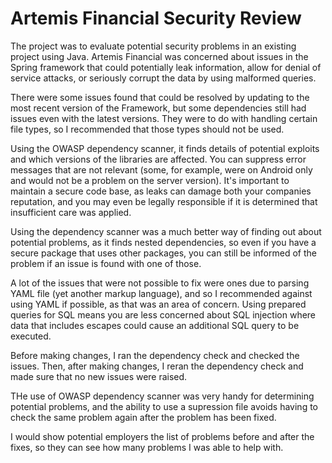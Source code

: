 # Artemis Financial Security Review

The project was to evaluate potential security problems in an existing project using Java. Artemis Financial was concerned about issues in the Spring framework that could potentially leak information, allow for denial of service attacks, or seriously corrupt the data by using malformed queries.

There were some issues found that could be resolved by updating to the most recent version of the Framework, but some dependencies still had issues even with the latest versions. They were to do with handling certain file types, so I recommended that those types should not be used.

Using the OWASP dependency scanner, it finds details of potential exploits and which versions of the libraries are affected. You can suppress error messages that are not relevant (some, for example, were on Android only and would not be a problem on the server version). It's important to maintain a secure code base, as leaks can damage both your companies reputation, and you may even be legally responsible if it is determined that insufficient care was applied.

Using the dependency scanner was a much better way of finding out about potential problems, as it finds nested dependencies, so even if you have a secure package that uses other packages, you can still be informed of the problem if an issue is found with one of those. 

A lot of the issues that were not possible to fix were ones due to parsing YAML file (yet another markup language), and so I recommended against using YAML if possible, as that was an area of concern. Using prepared queries for SQL means you are less concerned about SQL injection where data that includes escapes could cause an additional SQL query to be executed.

Before making changes, I ran the dependency check and checked the issues. Then, after making changes, I reran the dependency check and made sure that no new issues were raised.

THe use of OWASP dependency scanner was very handy for determining potential problems, and the ability to use a supression file avoids having to check the same problem again after the problem has been fixed. 

I would show potential employers the list of problems before and after the fixes, so they can see how many problems I was able to help with.

